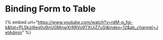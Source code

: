 # Binding Form to Table

{% embed url="https://www.youtube.com/watch?v=rdM-p_fgi-k&list=PLSkzi9eq0vBnUGMnwXrRRVo9TXUjZ7uSj&index=12&ab_channel=JetAdmin" %}
